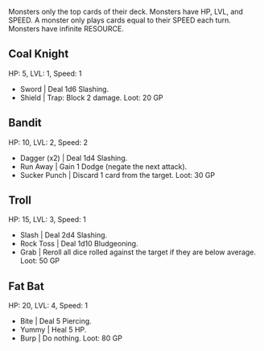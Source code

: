 Monsters only the top cards of their deck.
Monsters have HP, LVL, and SPEED.
A monster only plays cards equal to their SPEED each turn.
Monsters have infinite RESOURCE.
## Coal Knight
HP: 5, LVL: 1, Speed: 1
- Sword | Deal 1d6 Slashing.
- Shield | Trap: Block 2 damage.
Loot: 20 GP
## Bandit
HP: 10, LVL: 2, Speed: 2
- Dagger (x2) | Deal 1d4 Slashing.
- Run Away | Gain 1 Dodge (negate the next attack).
- Sucker Punch | Discard 1 card from the target.
Loot: 30 GP
## Troll
HP: 15, LVL: 3, Speed: 1
- Slash | Deal 2d4 Slashing.
- Rock Toss | Deal 1d10 Bludgeoning.
- Grab | Reroll all dice rolled against the target if they are below average.
Loot: 50 GP
## Fat Bat
HP: 20, LVL: 4, Speed: 1
- Bite | Deal 5 Piercing.
- Yummy | Heal 5 HP.
- Burp | Do nothing.
Loot: 80 GP